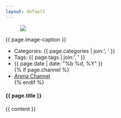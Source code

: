 ```yaml
---
layout: default
---
```


<div class="page row top-xs start-xs">
	<div class="col-xs-12 col-sm-4">
		<figure><img src="{{ page.image }}"></figure>
		<figcaption>{{ page.image-caption }}</figcaption>
		<ul class="meta">
			<li>Categories: {{ page.categories | join:', ' }}</li>
			<li>Tags: {{ page.tags | join:', ' }}</li>
			<li>{{ page.date | date: "%b %d, %Y" }}</li>
			{% if page.channel %}
			<li><a href="https://www.are.na/channels/{{ page.channel }}" target="_blank">Arena Channel</a></li>
			{% endif %}
		</ul>			
	</div>
	<div class="post col-xs-12 col-sm-8">
		<h4 class="post-title">{{ page.title }}</h3>
		<div class="post-content">
			{{ content }}
		</div>
	</div>
</div>

